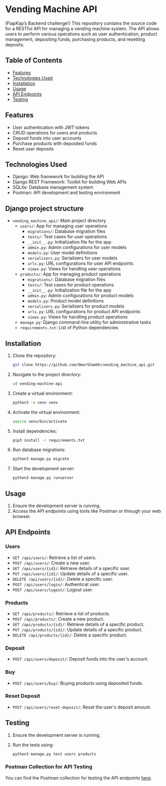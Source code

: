 # Vending Machine API
(FlapKap’s Backend challenge!)
This repository contains the source code for a RESTful API for managing a vending machine system. The API allows users to perform various operations such as user authentication, product management, depositing funds, purchasing products, and resetting deposits.

## Table of Contents

- [Features](#features)
- [Technologies Used](#technologies-used)
- [Installation](#installation)
- [Usage](#usage)
- [API Endpoints](#api-endpoints)
- [Testing](#testing)

## Features

- User authentication with JWT tokens
- CRUD operations for users and products
- Deposit funds into user accounts
- Purchase products with deposited funds
- Reset user deposits

## Technologies Used

- Django: Web framework for building the API
- Django REST Framework: Toolkit for building Web APIs
- SQLite: Database management system
- Postman: API development and testing environment


## Django project structure

- `vending_machine_api/`: Main project directory
    - `users/`: App for managing user operations
        - `migrations/`: Database migration files
        - `tests/`: Test cases for user operations
        - `__init__.py`: Initialization file for the app
        - `admin.py`: Admin configurations for user models
        - `models.py`: User model definitions
        - `serializers.py`: Serializers for user models
        - `urls.py`: URL configurations for user API endpoints
        - `views.py`: Views for handling user operations
    - `products/`: App for managing product operations
        - `migrations/`: Database migration files
        - `tests/`: Test cases for product operations
        - `__init__.py`: Initialization file for the app
        - `admin.py`: Admin configurations for product models
        - `models.py`: Product model definitions
        - `serializers.py`: Serializers for product models
        - `urls.py`: URL configurations for product API endpoints
        - `views.py`: Views for handling product operations
    - `manage.py`: Django command-line utility for administrative tasks
    - `requirements.txt`: List of Python dependencies

## Installation

1. Clone the repository:

    ```bash
    git clone https://github.com/OmarShamkh/vending_machine_api.git
    ```

2. Navigate to the project directory:

    ```bash
    cd vending-machine-api
    ```

3. Create a virtual environment:

    ```bash
    python3 -m venv venv
    ```

4. Activate the virtual environment:

    ```bash
    source venv/bin/activate
    ```

5. Install dependencies:

    ```bash
    pip3 install -r requirements.txt
    ```

6. Run database migrations:

    ```bash
    python3 manage.py migrate
    ```

7. Start the development server:

    ```bash
    python3 manage.py runserver
    ```

## Usage

1. Ensure the development server is running.
2. Access the API endpoints using tools like Postman or through your web browser.

## API Endpoints

### Users

- `GET /api/users/`: Retrieve a list of users.
- `POST /api/users/`: Create a new user.
- `GET /api/users/{id}/`: Retrieve details of a specific user.
- `PUT /api/users/{id}/`: Update details of a specific user.
- `DELETE /api/users/{id}/`: Delete a specific user.
- `POST /api/users/login/`: Authenticat user.
- `POST /api/users/logout/`: Logout user.

### Products

- `GET /api/products/`: Retrieve a list of products.
- `POST /api/products/`: Create a new product.
- `GET /api/products/{id}/`: Retrieve details of a specific product.
- `PUT /api/products/{id}/`: Update details of a specific product.
- `DELETE /api/products/{id}/`: Delete a specific product.

### Deposit

- `POST /api/users/deposit/`: Deposit funds into the user's account.

### Buy

- `POST /api/users/buy/`: Buying products using deposited funds.

### Reset Deposit

- `POST /api/users/reset-deposit/`: Reset the user's deposit amount.

## Testing

1. Ensure the development server is running.
2. Run the tests using:

    ```bash
    python3 manage.py test users products
    ```
### Postman Collection for API Testing

You can find the Postman collection for testing the API endpoints [here](https://github.com/OmarShamkh/vending_machine_api/tree/master/postman_collection_test).


